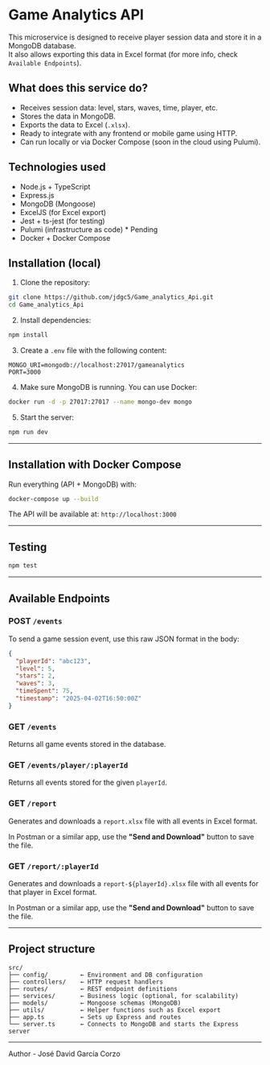 # Game Analytics API

This microservice is designed to receive player session data and store it in a MongoDB database.  
It also allows exporting this data in Excel format (for more info, check `Available Endpoints`).

## What does this service do?

- Receives session data: level, stars, waves, time, player, etc.
- Stores the data in MongoDB.
- Exports the data to Excel (`.xlsx`).
- Ready to integrate with any frontend or mobile game using HTTP.
- Can run locally or via Docker Compose (soon in the cloud using Pulumi).

## Technologies used

- Node.js + TypeScript
- Express.js
- MongoDB (Mongoose)
- ExcelJS (for Excel export)
- Jest + ts-jest (for testing)
- Pulumi (infrastructure as code) * Pending
- Docker + Docker Compose

## Installation (local)

1. Clone the repository:

```bash
git clone https://github.com/jdgc5/Game_analytics_Api.git
cd Game_analytics_Api
```

2. Install dependencies:

```bash
npm install
```

3. Create a `.env` file with the following content:

```
MONGO_URI=mongodb://localhost:27017/gameanalytics
PORT=3000
```

4. Make sure MongoDB is running. You can use Docker:

```bash
docker run -d -p 27017:27017 --name mongo-dev mongo
```

5. Start the server:

```bash
npm run dev
```

---

## Installation with Docker Compose

Run everything (API + MongoDB) with:

```bash
docker-compose up --build
```

The API will be available at: `http://localhost:3000`

---

## Testing

```bash
npm test
```

---

## Available Endpoints

### POST `/events`

To send a game session event, use this raw JSON format in the body:

```json
{
  "playerId": "abc123",
  "level": 5,
  "stars": 2,
  "waves": 3,
  "timeSpent": 75,
  "timestamp": "2025-04-02T16:50:00Z"
}
```

### GET `/events`

Returns all game events stored in the database.

### GET `/events/player/:playerId`

Returns all events stored for the given `playerId`.

### GET `/report`

Generates and downloads a `report.xlsx` file with all events in Excel format.

In Postman or a similar app, use the **"Send and Download"** button to save the file.

### GET `/report/:playerId`

Generates and downloads a `report-${playerId}.xlsx` file with all events for that player in Excel format.

In Postman or a similar app, use the **"Send and Download"** button to save the file.

---

## Project structure

```
src/
├── config/         ← Environment and DB configuration
├── controllers/    ← HTTP request handlers
├── routes/         ← REST endpoint definitions
├── services/       ← Business logic (optional, for scalability)
├── models/         ← Mongoose schemas (MongoDB)
├── utils/          ← Helper functions such as Excel export
├── app.ts          ← Sets up Express and routes
└── server.ts       ← Connects to MongoDB and starts the Express server
```

---

Author - José David García Corzo